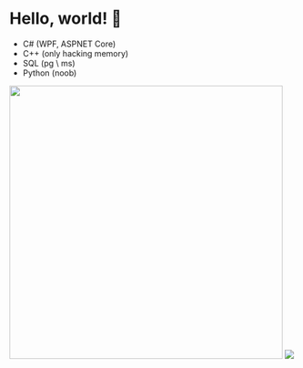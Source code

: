 # Hello, world! 👋

* C# (WPF, ASPNET Core)
* C++ (only hacking memory)
* SQL (pg \ ms)
* Python (noob)

<img width="480" src="https://github-readme-stats.vercel.app/api?username=0xLaileb&show_icons=true&theme=material-palenight&count_private=true&hide_border=false"/>
<img src="https://count.getloli.com/get/@0xLaileb?theme=rule34"/>
